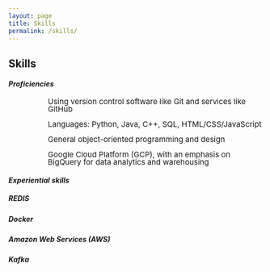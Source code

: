 ```yaml
---
layout: page
title: Skills
permalink: /skills/
---
```


<!-- 
    Heading : Font Size
    -------------------
        h1  :   24px    (What the fuck?)
        h2  :   32px 
        h3  :   26px    (What the fuck what the fuck?)
        h4  :   20px 
        h5  :   13.28px
        h6  :   10.76px
 -->


## Skills

<!-- The main title, for some reason, has to be h2. The subtitles should be h3 or set to a custom size. -->

#### _Proficiencies_
<div style="line-height: 100%; font-size: 15px; margin-left: 78px;">
    <p>Using version control software like Git and services like GitHub</p>
    <p>Languages: Python, Java, C++, SQL, HTML/CSS/JavaScript</p>
    <p>General object-oriented programming and design</p>
    <p>Google Cloud Platform (GCP), with an emphasis on BigQuery for data analytics and warehousing</p>
</div>
<!-- Neither size is good enough; we'll have to make everything p tags or something with a specific font size -->
<!-- Wrap each section in a <div> and set the font size -->

#### _Experiential skills_
##### REDIS
##### Docker
##### Amazon Web Services (AWS)
##### Kafka
